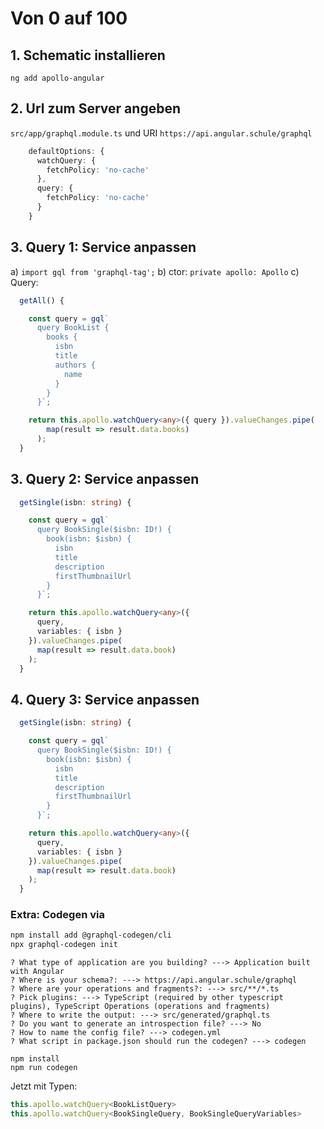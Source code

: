 # Von 0 auf 100

## 1. Schematic installieren

`ng add apollo-angular`

## 2. Url zum Server angeben

`src/app/graphql.module.ts` und URI `https://api.angular.schule/graphql`

```ts
    defaultOptions: {
      watchQuery: {
        fetchPolicy: 'no-cache'
      },
      query: {
        fetchPolicy: 'no-cache'
      }
    }
```

## 3. Query 1: Service anpassen

a) `import gql from 'graphql-tag';`
b) ctor: `private apollo: Apollo`
c) Query:

```ts
  getAll() {

    const query = gql`
      query BookList {
        books {
          isbn
          title
          authors {
            name
          }
        }
      }`;

    return this.apollo.watchQuery<any>({ query }).valueChanges.pipe(
        map(result => result.data.books)
      );
  }
```

## 3. Query 2: Service anpassen

```ts
  getSingle(isbn: string) {

    const query = gql`
      query BookSingle($isbn: ID!) {
        book(isbn: $isbn) {
          isbn
          title
          description
          firstThumbnailUrl
        }
      }`;

    return this.apollo.watchQuery<any>({
      query,
      variables: { isbn }
    }).valueChanges.pipe(
      map(result => result.data.book)
    );
  }
```

## 4. Query 3: Service anpassen

```ts
  getSingle(isbn: string) {

    const query = gql`
      query BookSingle($isbn: ID!) {
        book(isbn: $isbn) {
          isbn
          title
          description
          firstThumbnailUrl
        }
      }`;

    return this.apollo.watchQuery<any>({
      query,
      variables: { isbn }
    }).valueChanges.pipe(
      map(result => result.data.book)
    );
  }
```




### Extra: Codegen via 

```bash
npm install add @graphql-codegen/cli
npx graphql-codegen init
```

```
? What type of application are you building? ---> Application built with Angular
? Where is your schema?: ---> https://api.angular.schule/graphql
? Where are your operations and fragments?: ---> src/**/*.ts
? Pick plugins: ---> TypeScript (required by other typescript plugins), TypeScript Operations (operations and fragments)
? Where to write the output: ---> src/generated/graphql.ts
? Do you want to generate an introspection file? ---> No
? How to name the config file? ---> codegen.yml
? What script in package.json should run the codegen? ---> codegen
```

```
npm install
npm run codegen
```

Jetzt mit Typen:

```ts
this.apollo.watchQuery<BookListQuery>
this.apollo.watchQuery<BookSingleQuery, BookSingleQueryVariables>
```
 

